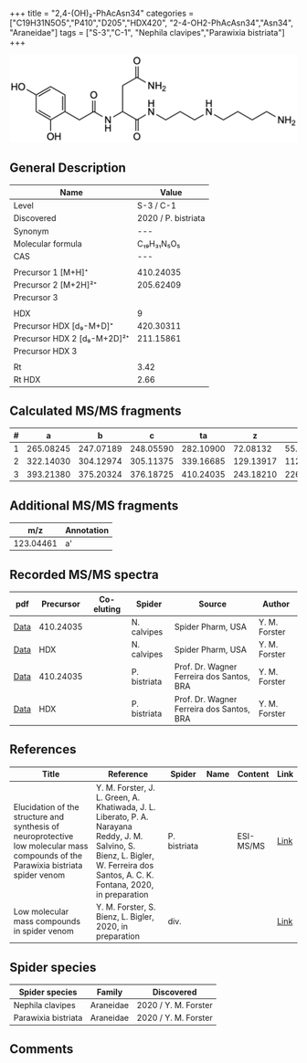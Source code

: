 +++
title = "2,4-(OH)₂-PhAcAsn34"
categories = ["C19H31N5O5","P410","D205","HDX420",
"2-4-OH2-PhAcAsn34","Asn34",
"Araneidae"]
tags = ["S-3","C-1",
"Nephila clavipes","Parawixia bistriata"]
+++

![](/img/2-4-OH2-PhAcAsn34.png)

## General Description

| Name                       | Value              |
|----------------------------|--------------------|
| Level                      | S-3 / C-1          |
| Discovered                 | 2020 / P. bistriata |
| Synonym                    | ---                |
| Molecular formula          | C₁₉H₃₁N₅O₅                   |
| CAS                        | ---                |
|                            |                    |
| Precursor 1 [M+H]⁺         | 410.24035                   |
| Precursor 2 [M+2H]²⁺       | 205.62409                   |
| Precursor 3                |                    |
|                            |                    |
| HDX                        | 9                  |
| Precursor HDX   [d₉-M+D]⁺   | 420.30311                   |
| Precursor HDX 2 [d₉-M+2D]²⁺ | 211.15861                   |
| Precursor HDX 3            |                    |
|                            |                    |
| Rt                         | 3.42                   |
| Rt HDX                     | 2.66                   |

## Calculated MS/MS fragments

| # | a         | b         | c         | ta        | z         | y         | tz        |
|---|-----------|-----------|-----------|-----------|-----------|-----------|-----------|
| 1 | 265.08245 | 247.07189 | 248.05590 | 282.10900 | 72.08132 | 55.05477 | 89.10787 |
| 2 | 322.14030 | 304.12974 | 305.11375 | 339.16685 | 129.13917 | 112.11262 | 146.16572 |
| 3 | 393.21380 | 375.20324 | 376.18725 | 410.24035 | 243.18210 | 226.15555 | 260.20865 |

## Additional MS/MS fragments

| m/z       | Annotation |
|-----------|------------|
| 123.04461 | a'         |

## Recorded MS/MS spectra

| pdf                                             | Precursor | Co-eluting | Spider      | Source                       | Author        |
|-------------------------------------------------|-----------|------------|-------------|------------------------------|---------------|
| [Data](/pdf/N-clavipes/410_2-4-OH2-PhAcAsn34_Nc.pdf) | 410.24035  |           | N. calvipes | Spider Pharm, USA | Y. M. Forster |
| [Data](/pdf/N-clavipes/410_2-4-OH2-PhAcAsn34_Nc_HDX.pdf) | HDX  |           | N. calvipes | Spider Pharm, USA | Y. M. Forster |
| [Data](/pdf/P-bistriata/410_2-4-OH2-PhAcAsn34_Pb.pdf) | 410.24035 |           | P. bistriata | Prof. Dr. Wagner Ferreira dos Santos, BRA | Y. M. Forster |
| [Data](/pdf/P-bistriata/410_2-4-OH2-PhAcAsn34_Pb_HDX.pdf) | HDX |           | P. bistriata | Prof. Dr. Wagner Ferreira dos Santos, BRA | Y. M. Forster |


## References

| Title | Reference | Spider | Name | Content | Link |
|-------|-----------|--------|------|---------|------|
| Elucidation of the structure and synthesis of neuroprotective low molecular mass compounds of the Parawixia bistriata spider venom      | Y. M. Forster, J. L. Green, A. Khatiwada, J. L. Liberato, P. A. Narayana Reddy, J. M. Salvino, S. Bienz, L. Bigler, W. Ferreira dos Santos, A. C. K. Fontana, 2020, in preparation          | P. bistriata       |      | ESI-MS/MS        | [Link](unknown)     |
| Low molecular mass compounds in spider venom      | Y. M. Forster, S. Bienz, L. Bigler, 2020, in preparation          | div.       |   |   | [Link](unknown) |

## Spider species

| Spider species     | Family     | Discovered           |
|--------------------|------------|----------------------|
| Nephila clavipes | Araneidae | 2020 / Y. M. Forster |
| Parawixia bistriata | Araneidae | 2020 / Y. M. Forster |


## Comments